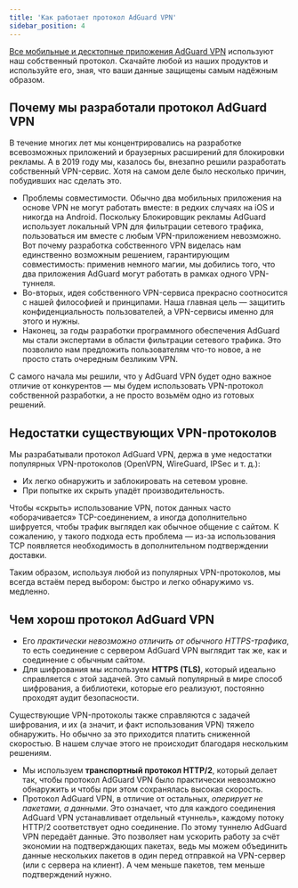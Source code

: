 ```yaml
---
title: 'Как работает протокол AdGuard VPN'
sidebar_position: 4
---
```


[Все мобильные и десктопные приложения AdGuard VPN](https://adguard-vpn.com/welcome.html) используют наш собственный протокол. Скачайте любой из наших продуктов и используйте его, зная, что ваши данные защищены самым надёжным образом.

## Почему мы разработали протокол AdGuard VPN

В течение многих лет мы концентрировались на разработке всевозможных приложений и браузерных расширений для блокировки рекламы. А в 2019 году мы, казалось бы, внезапно решили разработать собственный VPN-сервис. Хотя на самом деле было несколько причин, побудивших нас сделать это.

- Проблемы совместимости. Обычно два мобильных приложения на основе VPN не могут работать вместе: в редких случаях на iOS и никогда на Android. Поскольку Блокировщик рекламы AdGuard использует локальный VPN для фильтрации сетевого трафика, пользоваться им вместе с любым VPN-приложением невозможно. Вот почему разработка собственного VPN виделась нам единственно возможным решением, гарантирующим совместимость: применив немного магии, мы добились того, что два приложения AdGuard могут работать в рамках одного VPN-туннеля.
- Во-вторых, идея собственного VPN-сервиса прекрасно соотносится с нашей философией и принципами. Наша главная цель — защитить конфиденциальность пользователей, а VPN-сервисы именно для этого и нужны.
- Наконец, за годы разработки программного обеспечения AdGuard мы стали экспертами в области фильтрации сетевого трафика. Это позволило нам предложить пользователям что-то новое, а не просто стать очередным безликим VPN.

С самого начала мы решили, что у AdGuard VPN будет одно важное отличие от конкурентов — мы будем использовать VPN-протокол собственной разработки, а не просто возьмём одно из готовых решений.

## Недостатки существующих VPN-протоколов

Мы разрабатывали протокол AdGuard VPN, держа в уме недостатки популярных VPN-протоколов (OpenVPN, WireGuard, IPSec и т. д.):

- Их легко обнаружить и заблокировать на сетевом уровне.
- При попытке их скрыть упадёт производительность.

Чтобы «скрыть» использование VPN, поток данных часто «оборачивается» TCP-соединением, а иногда дополнительно шифруется, чтобы трафик выглядел как обычное общение с сайтом. К сожалению, у такого подхода есть проблема — из-за использования TCP появляется необходимость в дополнительном подтверждении доставки.

Таким образом, используя любой из популярных VPN-протоколов, мы всегда встаём перед выбором: быстро и легко обнаружимо vs. медленно.

## Чем хорош протокол AdGuard VPN

- Его *практически невозможно отличить от обычного HTTPS-трафика*, то есть соединение с сервером AdGuard VPN выглядит так же, как и соединение с обычным сайтом.
- Для шифрования мы используем **HTTPS (TLS)**, который идеально справляется с этой задачей. Это самый популярный в мире способ шифрования, а библиотеки, которые его реализуют, постоянно проходят аудит безопасности.

Существующие VPN-протоколы также справляются с задачей шифрования, и их (а значит, и факт использования VPN) тяжело обнаружить. Но обычно за это приходится платить сниженной скоростью. В нашем случае этого не происходит благодаря нескольким решениям.

- Мы используем **транспортный протокол HTTP/2**, который делает так, чтобы протокол AdGuard VPN было практически невозможно обнаружить и чтобы при этом сохранялась высокая скорость.
- Протокол AdGuard VPN, в отличие от остальных, *оперирует не пакетами, а данными*. Это означает, что для каждого соединения AdGuard VPN устанавливает отдельный «туннель», каждому потоку HTTP/2 соответствует одно соединение. По этому туннелю AdGuard VPN передаёт данные. Это позволяет нам ускорить работу за счёт экономии на подтверждающих пакетах, ведь мы можем объединить данные нескольких пакетов в один перед отправкой на VPN-сервер (или с сервера на клиент). А чем меньше пакетов, тем меньше подтверждений нужно.
